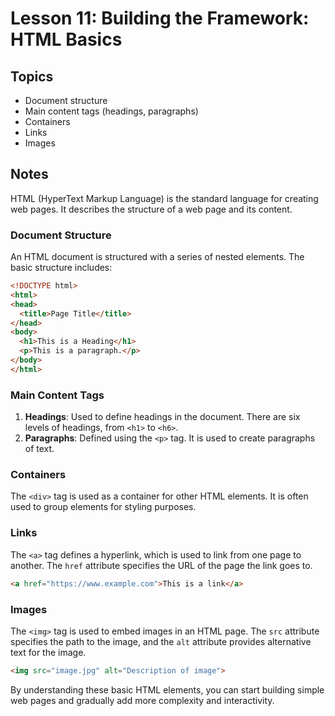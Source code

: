 # Lesson 11: Building the Framework: HTML Basics

## Topics
- Document structure
- Main content tags (headings, paragraphs)
- Containers <div>
- Links <a>
- Images <img>

## Notes
HTML (HyperText Markup Language) is the standard language for creating web pages. It describes the structure of a web page and its content.

### Document Structure
An HTML document is structured with a series of nested elements. The basic structure includes:
```html
<!DOCTYPE html>
<html>
<head>
  <title>Page Title</title>
</head>
<body>
  <h1>This is a Heading</h1>
  <p>This is a paragraph.</p>
</body>
</html>
```

### Main Content Tags
1. **Headings**: Used to define headings in the document. There are six levels of headings, from `<h1>` to `<h6>`.
2. **Paragraphs**: Defined using the `<p>` tag. It is used to create paragraphs of text.

### Containers
The `<div>` tag is used as a container for other HTML elements. It is often used to group elements for styling purposes.

### Links
The `<a>` tag defines a hyperlink, which is used to link from one page to another. The `href` attribute specifies the URL of the page the link goes to.
```html
<a href="https://www.example.com">This is a link</a>
```

### Images
The `<img>` tag is used to embed images in an HTML page. The `src` attribute specifies the path to the image, and the `alt` attribute provides alternative text for the image.
```html
<img src="image.jpg" alt="Description of image">
```

By understanding these basic HTML elements, you can start building simple web pages and gradually add more complexity and interactivity.
